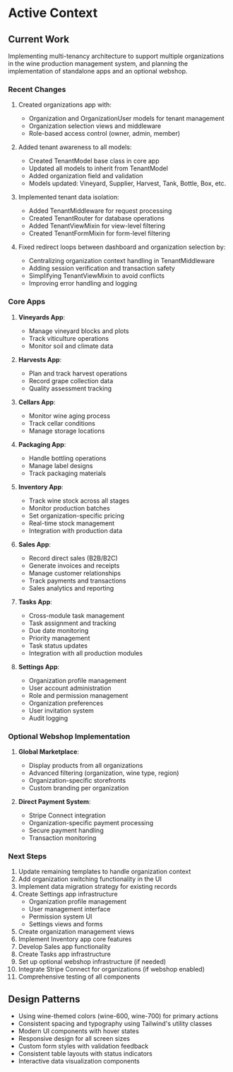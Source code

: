 # Active Context

## Current Work
Implementing multi-tenancy architecture to support multiple organizations in the wine production management system, and planning the implementation of standalone apps and an optional webshop.

### Recent Changes
1. Created organizations app with:
   - Organization and OrganizationUser models for tenant management
   - Organization selection views and middleware
   - Role-based access control (owner, admin, member)

2. Added tenant awareness to all models:
   - Created TenantModel base class in core app
   - Updated all models to inherit from TenantModel
   - Added organization field and validation
   - Models updated: Vineyard, Supplier, Harvest, Tank, Bottle, Box, etc.

3. Implemented tenant data isolation:
   - Added TenantMiddleware for request processing
   - Created TenantRouter for database operations
   - Added TenantViewMixin for view-level filtering
   - Created TenantFormMixin for form-level filtering

4. Fixed redirect loops between dashboard and organization selection by:
   - Centralizing organization context handling in TenantMiddleware
   - Adding session verification and transaction safety
   - Simplifying TenantViewMixin to avoid conflicts
   - Improving error handling and logging

### Core Apps
1. **Vineyards App**:
   - Manage vineyard blocks and plots
   - Track viticulture operations
   - Monitor soil and climate data

2. **Harvests App**:
   - Plan and track harvest operations
   - Record grape collection data
   - Quality assessment tracking

3. **Cellars App**:
   - Monitor wine aging process
   - Track cellar conditions
   - Manage storage locations

4. **Packaging App**:
   - Handle bottling operations
   - Manage label designs
   - Track packaging materials

5. **Inventory App**:
   - Track wine stock across all stages
   - Monitor production batches
   - Set organization-specific pricing
   - Real-time stock management
   - Integration with production data

6. **Sales App**:
   - Record direct sales (B2B/B2C)
   - Generate invoices and receipts
   - Manage customer relationships
   - Track payments and transactions
   - Sales analytics and reporting

7. **Tasks App**:
   - Cross-module task management
   - Task assignment and tracking
   - Due date monitoring
   - Priority management
   - Task status updates
   - Integration with all production modules

8. **Settings App**:
   - Organization profile management
   - User account administration
   - Role and permission management
   - Organization preferences
   - User invitation system
   - Audit logging

### Optional Webshop Implementation
1. **Global Marketplace**:
   - Display products from all organizations
   - Advanced filtering (organization, wine type, region)
   - Organization-specific storefronts
   - Custom branding per organization

2. **Direct Payment System**:
   - Stripe Connect integration
   - Organization-specific payment processing
   - Secure payment handling
   - Transaction monitoring

### Next Steps
1. Update remaining templates to handle organization context
2. Add organization switching functionality in the UI
3. Implement data migration strategy for existing records
4. Create Settings app infrastructure
   - Organization profile management
   - User management interface
   - Permission system UI
   - Settings views and forms
5. Create organization management views
6. Implement Inventory app core features
7. Develop Sales app functionality
8. Create Tasks app infrastructure
9. Set up optional webshop infrastructure (if needed)
10. Integrate Stripe Connect for organizations (if webshop enabled)
11. Comprehensive testing of all components

## Design Patterns
- Using wine-themed colors (wine-600, wine-700) for primary actions
- Consistent spacing and typography using Tailwind's utility classes
- Modern UI components with hover states
- Responsive design for all screen sizes
- Custom form styles with validation feedback
- Consistent table layouts with status indicators
- Interactive data visualization components

